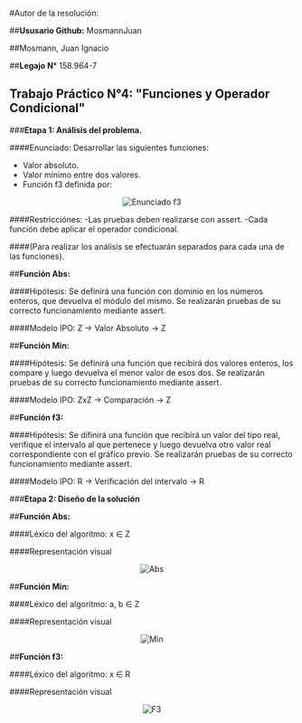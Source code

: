 #Autor de la resolución: 

##**Ususario Github:** MosmannJuan

##Mosmann, Juan Ignacio

##**Legajo N°** 158.964-7

## **Trabajo Práctico N°4:** "Funciones y Operador Condicional"
  
###**Etapa 1: Análisis del problema.**

####Enunciado: Desarrollar las siguientes funciones: 
- Valor absoluto.
- Valor mínimo entre dos valores.
- Función f3 definida por:

<center>

![Enunciado f3](https://user-images.githubusercontent.com/63465251/83682639-96292380-a5ba-11ea-8615-946ff11e15ae.jpg)

</center>

####Restricciónes: 
-Las pruebas deben realizarse con assert.
-Cada función debe aplicar el operador condicional.

####(Para realizar los análisis se efectuarán separados para cada una de las funciones).

##**Función Abs:**

####Hipótesis: Se definirá una función con dominio en los números enteros, que devuelva el módulo del mismo. Se realizarán pruebas de su correcto funcionamiento mediante assert.

####Modelo IPO: Z → Valor Absoluto → Z

##**Función Min:**

####Hipótesis: Se definirá una función que recibirá dos valores enteros, los compare y luego devuelva el menor valor de esos dos. Se realizarán pruebas de su correcto funcionamiento mediante assert.

####Modelo IPO: ZxZ → Comparación → Z

##**Función f3:**

####Hipótesis: Se difinirá una función que recibirá un valor del tipo real, verifique el intervalo al que pertenece y luego devuelva otro valor real correspondiente con el gráfico previo. Se realizarán pruebas de su correcto funcionamiento mediante assert.

####Modelo IPO: R → Verificación del intervalo → R

###**Etapa 2: Diseño de la solución**

##**Función Abs:**

####Léxico del algoritmo: x ∈ Z

####Representación visual 

<center>

![Abs](https://user-images.githubusercontent.com/63465251/83683032-1ea7c400-a5bb-11ea-849e-e6abae5ea228.jpg)

</center>

##**Función Min:**

####Léxico del algoritmo: a, b ∈ Z

####Representación visual 

<center>

![Min](https://user-images.githubusercontent.com/63465251/83683093-37b07500-a5bb-11ea-8b31-cb2b4c14c4c0.jpg)

</center>

##**Función f3:**

####Léxico del algoritmo: x ∈ R

####Representación visual 

<center>

![F3](https://user-images.githubusercontent.com/63465251/83683152-50b92600-a5bb-11ea-9ac0-555cc7b15c75.jpg)

</center>
